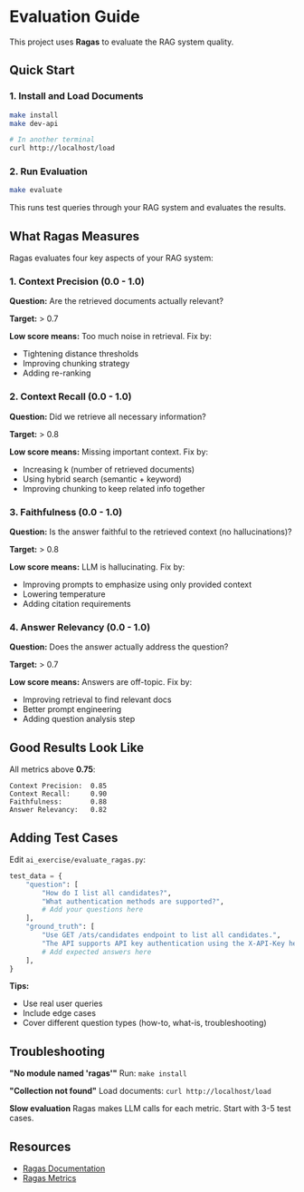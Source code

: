# Evaluation Guide

This project uses **Ragas** to evaluate the RAG system quality.

## Quick Start

### 1. Install and Load Documents

```bash
make install
make dev-api

# In another terminal
curl http://localhost/load
```

### 2. Run Evaluation

```bash
make evaluate
```

This runs test queries through your RAG system and evaluates the results.

## What Ragas Measures

Ragas evaluates four key aspects of your RAG system:

### 1. Context Precision (0.0 - 1.0)
**Question:** Are the retrieved documents actually relevant?

**Target:** > 0.7

**Low score means:** Too much noise in retrieval. Fix by:
- Tightening distance thresholds
- Improving chunking strategy
- Adding re-ranking

### 2. Context Recall (0.0 - 1.0)
**Question:** Did we retrieve all necessary information?

**Target:** > 0.8

**Low score means:** Missing important context. Fix by:
- Increasing k (number of retrieved documents)
- Using hybrid search (semantic + keyword)
- Improving chunking to keep related info together

### 3. Faithfulness (0.0 - 1.0)
**Question:** Is the answer faithful to the retrieved context (no hallucinations)?

**Target:** > 0.8

**Low score means:** LLM is hallucinating. Fix by:
- Improving prompts to emphasize using only provided context
- Lowering temperature
- Adding citation requirements

### 4. Answer Relevancy (0.0 - 1.0)
**Question:** Does the answer actually address the question?

**Target:** > 0.7

**Low score means:** Answers are off-topic. Fix by:
- Improving retrieval to find relevant docs
- Better prompt engineering
- Adding question analysis step

## Good Results Look Like

All metrics above **0.75**:

```
Context Precision:  0.85
Context Recall:     0.90
Faithfulness:       0.88
Answer Relevancy:   0.82
```

## Adding Test Cases

Edit `ai_exercise/evaluate_ragas.py`:

```python
test_data = {
    "question": [
        "How do I list all candidates?",
        "What authentication methods are supported?",
        # Add your questions here
    ],
    "ground_truth": [
        "Use GET /ats/candidates endpoint to list all candidates.",
        "The API supports API key authentication using the X-API-Key header.",
        # Add expected answers here
    ],
}
```

**Tips:**
- Use real user queries
- Include edge cases
- Cover different question types (how-to, what-is, troubleshooting)

## Troubleshooting

**"No module named 'ragas'"**
Run: `make install`

**"Collection not found"**
Load documents: `curl http://localhost/load`

**Slow evaluation**
Ragas makes LLM calls for each metric. Start with 3-5 test cases.

## Resources

- [Ragas Documentation](https://docs.ragas.io/)
- [Ragas Metrics](https://docs.ragas.io/en/latest/concepts/metrics/)

